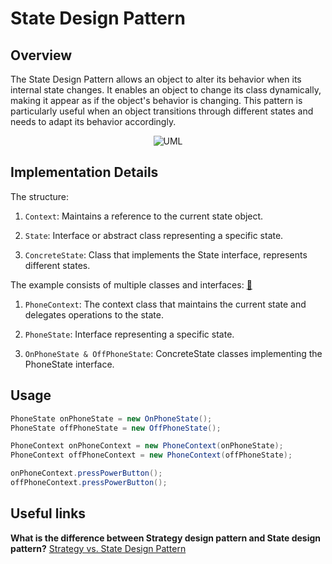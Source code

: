 # State Design Pattern

## Overview

The State Design Pattern allows an object to alter its behavior when its internal state changes. It enables an object to
change its class dynamically, making it appear as if the object's behavior is changing. This pattern is particularly
useful when an object transitions through different states and needs to adapt its behavior accordingly.

<p align="center">
    <img src="https://github.com/omarhosny206/design-patterns/assets/58389695/1593250d-84a7-4a8d-937c-b56109de24d1" alt="UML">
</p>

## Implementation Details

The structure:

1. `Context`: Maintains a reference to the current state object.

2. `State`: Interface or abstract class representing a specific state.

3. `ConcreteState`: Class that implements the State interface, represents different states.

The example consists of multiple classes and interfaces: [🔗](./)

1. `PhoneContext`: The context class that maintains the current state and delegates operations to the state.

2. `PhoneState`: Interface representing a specific state.

3. `OnPhoneState & OffPhoneState`: ConcreteState classes implementing the PhoneState interface.

## Usage

```java
PhoneState onPhoneState = new OnPhoneState();
PhoneState offPhoneState = new OffPhoneState();

PhoneContext onPhoneContext = new PhoneContext(onPhoneState);
PhoneContext offPhoneContext = new PhoneContext(offPhoneState);

onPhoneContext.pressPowerButton();
offPhoneContext.pressPowerButton();
```

## Useful links
**What is the difference between Strategy design pattern and State design pattern?** [Strategy vs. State Design Pattern](https://stackoverflow.com/questions/1658192/what-is-the-difference-between-strategy-design-pattern-and-state-design-pattern)
